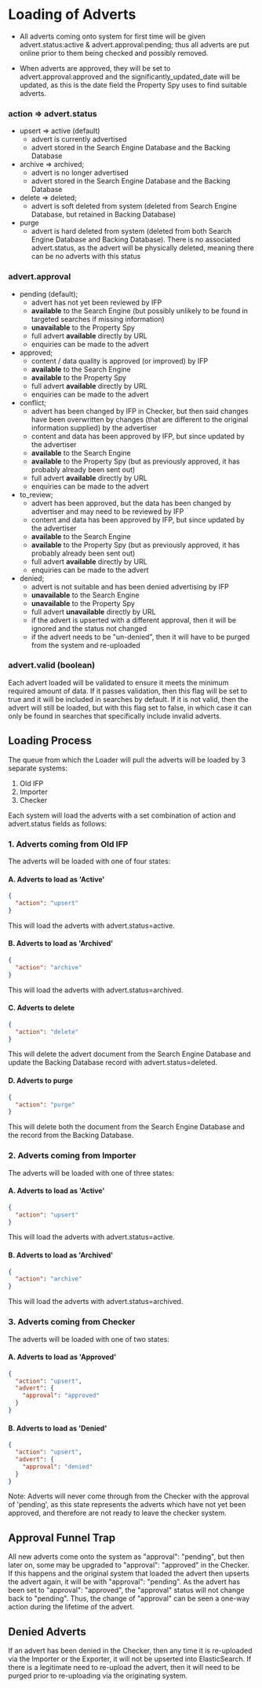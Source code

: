 # Loading of Adverts

- All adverts coming onto system for first time will be given advert.status:active & advert.approval:pending; thus all adverts are put online prior to them being checked and possibly removed.

- When adverts are approved, they will be set to advert.approval:approved and the significantly_updated_date will be updated, as this is the date field the Property Spy uses to find suitable adverts.

### action => advert.status

- upsert => active (default)
    - advert is currently advertised
    - advert stored in the Search Engine Database and the Backing Database
- archive => archived; 
    - advert is no longer advertised
    - advert stored in the Search Engine Database and the Backing Database
- delete => deleted; 
    - advert is soft deleted from system (deleted from Search Engine Database, but retained in Backing Database)
- purge
    - advert is hard deleted from system (deleted from both Search Engine Database and Backing Database). There is no associated advert.status, as the advert will be physically deleted, meaning there can be no adverts with this status

### advert.approval

- pending (default); 
    - advert has not yet been reviewed by IFP
    - **available** to the Search Engine (but possibly unlikely to be found in targeted searches if missing information)
    - **unavailable** to the Property Spy
    - full advert **available** directly by URL
    - enquiries can be made to the advert
- approved;
    - content / data quality is approved (or improved) by IFP
    - **available** to the Search Engine
    - **available** to the Property Spy
    - full advert **available** directly by URL
    - enquiries can be made to the advert
- conflict; 
    - advert has been changed by IFP in Checker, but then said changes have been overwritten by changes (that are different to the original information supplied) by the advertiser
    - content and data has been approved by IFP, but since updated by the advertiser
    - **available** to the Search Engine
    - **available** to the Property Spy (but as previously approved, it has probably already been sent out)
    - full advert **available** directly by URL
    - enquiries can be made to the advert
- to_review; 
    - advert has been approved, but the data has been changed by advertiser and may need to be reviewed by IFP
    - content and data has been approved by IFP, but since updated by the advertiser
    - **available** to the Search Engine
    - **available** to the Property Spy (but as previously approved, it has probably already been sent out)
    - full advert **available** directly by URL
    - enquiries can be made to the advert
- denied; 
    - advert is not suitable and has been denied advertising by IFP
    - **unavailable** to the Search Engine
    - **unavailable** to the Property Spy
    - full advert **unavailable** directly by URL
    - if the advert is upserted with a different approval, then it will be ignored and the status not changed
    - if the advert needs to be "un-denied", then it will have to be purged from the system and re-uploaded

### advert.valid (boolean)

Each advert loaded will be validated to ensure it meets the minimum required amount of data. If it passes validation, then this flag will be set to true and it will be included in searches by default. If it is not valid, then the advert will still be loaded, but with this flag set to false, in which case it can only be found in searches that specifically include invalid adverts.

## Loading Process

The queue from which the Loader will pull the adverts will be loaded by 3 separate systems:

1. Old IFP
2. Importer
3. Checker

Each system will load the adverts with a set combination of action and advert.status fields as follows:

### 1. Adverts coming from Old IFP

The adverts will be loaded with one of four states:

#### A. Adverts to load as 'Active'

```json
{
  "action": "upsert"
}
```

This will load the adverts with advert.status=active.

#### B. Adverts to load as 'Archived'

```json
{
  "action": "archive"
}
```

This will load the adverts with advert.status=archived.

#### C. Adverts to delete

```json
{
  "action": "delete"
}
```

This will delete the advert document from the Search Engine Database and update the Backing Database record with advert.status=deleted.

#### D. Adverts to purge

```json
{
  "action": "purge"
}
```

This will delete both the document from the Search Engine Database and the record from the Backing Database.

### 2. Adverts coming from Importer

The adverts will be loaded with one of three states:

#### A. Adverts to load as 'Active'

```json
{
  "action": "upsert"
}
```

This will load the adverts with advert.status=active.

#### B. Adverts to load as 'Archived'

```json
{
  "action": "archive"
}
```

This will load the adverts with advert.status=archived.

### 3. Adverts coming from Checker

The adverts will be loaded with one of two states:

#### A. Adverts to load as 'Approved'

```json
{
  "action": "upsert",
  "advert": {
    "approval": "approved"
  }
}
```

#### B. Adverts to load as 'Denied'

```json
{
  "action": "upsert",
  "advert": {
    "approval": "denied"
  }
}
```

Note: Adverts will never come through from the Checker with the approval of 'pending', as this state represents the adverts which have not yet been approved, and therefore are not ready to leave the checker system.

## Approval Funnel Trap

All new adverts come onto the system as "approval": "pending", but then later on, some may be upgraded to "approval": "approved" in the Checker. If this happens and the original system that loaded the advert then upserts the advert again, it will be with "approval": "pending". As the advert has been set to "approval": "approved", the "approval" status will not change back to "pending". Thus, the change of "approval" can be seen a one-way action during the lifetime of the advert.

## Denied Adverts

If an advert has been denied in the Checker, then any time it is re-uploaded via the Importer or the Exporter, it will not be upserted into ElasticSearch. If there is a legitimate need to re-upload the advert, then it will need to be purged prior to re-uploading via the originating system.

